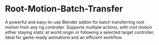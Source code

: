 # Root-Motion-Batch-Transfer
A powerful and easy-to-use Blender addon for batch transferring root motion from any rig controller. Supports multiple actions, with root motion either staying static at world origin or following a selected target controller. Ideal for game-ready animations and an efficient workflow.
